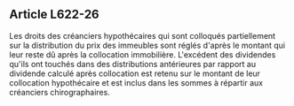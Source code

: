 Article L622-26
----
Les droits des créanciers hypothécaires qui sont colloqués partiellement sur la
distribution du prix des immeubles sont réglés d'après le montant qui leur reste
dû après la collocation immobilière. L'excédent des dividendes qu'ils ont
touchés dans des distributions antérieures par rapport au dividende calculé
après collocation est retenu sur le montant de leur collocation hypothécaire et
est inclus dans les sommes à répartir aux créanciers chirographaires.
